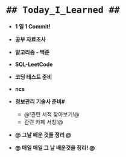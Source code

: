 # `## Today_I_Learned ##`

- **1 일 1 Commit!**
- **공부 자료조사**
- **알고리즘 - 백준**
- **SQL-LeetCode**
- **코딩 테스트 준비**
- **ncs**
- **정보관리 기술사 준비#**
  - @!관련 서적 찾아보기!@
  - 관련 카페 서칭!@
- **@ 그날 배운 것들 정리 @**

- **@ 매일 매일 그 날 배운것을 정리! @**
